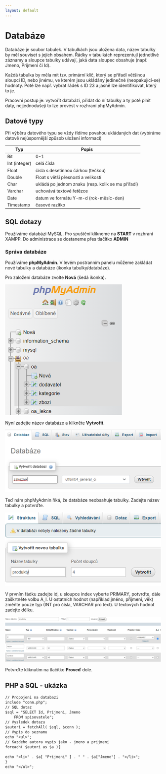 ```yaml
---
layout: default
---
```


# Databáze

Databáze je soubor tabulek. V tabulkách jsou uložena data, název tabulky by měl souviset s jejich obsahem.
Řádky v tabulkách reprezentují jednotlivé záznamy a sloupce tabulky udávají, jaká data sloupec
obsahuje (např. Jmeno, Prijmeni či Id).

Každá tabulka by měla mít tzv. primární klíč, který se přiřadí většinou sloupci ID, nebo jinému, ve
kterém jsou ukládány jedinečné (neopakující-se) hodnoty. Poté lze např. vybrat řádek s ID 23 a jasně
lze identifikovat, který to je.

Pracovní postup je: vytvořit databázi, přidat do ní tabulky a ty poté plnit daty, nejjednodušeji to lze
provést v rozhraní phpMyAdmin.

## Datové typy

Při výběru datového typu se vždy řídíme povahou ukládaných dat (vybíráme datově nejúspornější
způsob uložení informací)

| Typ           | Popis                                              |
| ------------- | -------------------------------------------------- |
| Bit           | 0-1                                                |
| Int (integer) | celá čísla                                         |
| Float         | čísla s desetinnou čárkou (tečkou)                 |
| Double        | Float s větší přesností a velikostí                |
| Char          | ukládá po jednom znaku (resp. kolik se mu přiřadí) |
| Varchar       | uchovává textové řetězce                           |
| Date          | datum ve formátu Y-m-d (rok-měsíc-den)             |
| Timestamp     | časové razítko                                     |


## SQL dotazy

Používáme databázi MySQL. Pro spuštění klikneme na **START** v rozhraní XAMPP. Do administrace se dostaneme přes tlačítko **ADMIN** 
### Správa databáze 
Používáme **phpMyAdmin**.  V levém postranním panelu můžeme zakládat nové tabulky a databáze (ikonka tabulky/databáze).

Pro založení databáze zvolte **Nová** (šedá ikonka).

![Seznam databází](/img/db1.png)

Nyní zadejte název databáze a klikněte **Vytvořit**.

![alt](/img/db2.png)


Teď nám phpMyAdmin říká, že databáze neobsahuje tabulky. Zadejte název tabulky a potvrďte.

![alt](/img/db3.png)

V prvním řádku zadejte id, u sloupce index vyberte PRIMARY, potvrďte, dále zaškrtněte volbu A_I.
U ostatních hodnot (například jméno, příjmení, věk) změňte pouze typ (INT pro čísla, VARCHAR pro text). U textových hodnot zadejte délku.

![alt](/img/db4.png)

Potvrďte kliknutím na tlačítko **Proveď** dole.

## PHP a SQL - ukázka
    // Propojeni na databazi
    include "conn.php";
    // SQL dotaz
    $sql = "SELECT Id, Prijmeni, Jmeno
        FROM spisovatele";
    // Vysledek dotazu
    $autori = fetchAll( $sql, $conn );
    // Vypis do seznamu
    echo "<ul>";
    // Kazdeho autora vypis jako - jmeno a prijmeni
    foreach( $autori as $a ){
    
    echo "<li>" . $a[ "Prijmeni" ] . " " . $a["Jmeno"] . "</li>";
    }
    echo "</ul>";